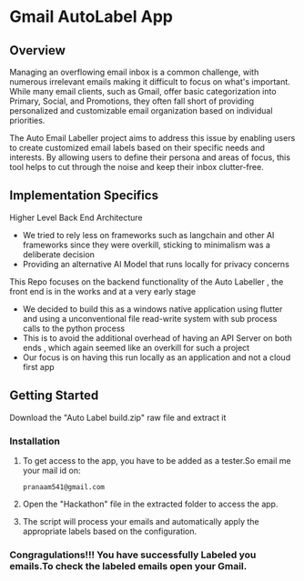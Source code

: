 # Gmail AutoLabel App

## Overview

Managing an overflowing email inbox is a common challenge, with numerous irrelevant emails making it difficult to focus on what's important. While many email clients, such as Gmail, offer basic categorization into Primary, Social, and Promotions, they often fall short of providing personalized and customizable email organization based on individual priorities.

The Auto Email Labeller project aims to address this issue by enabling users to create customized email labels based on their specific needs and interests. By allowing users to define their persona and areas of focus, this tool helps to cut through the noise and keep their inbox clutter-free.
  

## Implementation Specifics
Higher Level Back End Architecture  

- We tried to rely less on frameworks such as langchain and other AI frameworks since they were overkill, sticking to minimalism was a deliberate decision  
- Providing an alternative AI Model that runs locally for privacy concerns

This Repo focuses on the backend functionality of the Auto Labeller , the front end is in the works and at a very early stage  
  
- We decided to build this as a windows native application using flutter and using a unconventional file read-write system with sub process calls to the python process
- This is to avoid the additional overhead of having an API Server on both ends , which again seemed like an overkill for such a project
- Our focus is on having this run locally as an application and not a cloud first app

## Getting Started
   Download the "Auto Label build.zip" raw file and extract it

### Installation

1. To get access to the app, you have to be added as a tester.So email me your mail id on:
   ```
   pranaam541@gmail.com
   ```
2. Open the "Hackathon" file in the extracted folder to access the app.

3.  The script will process your emails and automatically apply the appropriate labels based on 
     the configuration.
   

### Congragulations!!! You have successfully Labeled you emails.To check the labeled emails open your Gmail.



